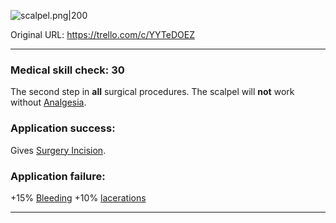 ![scalpel.png\|200](/Items/Scalpel%20-%20Attachments/6718845db30472d958dd7b75.png)

Original URL: https://trello.com/c/YYTeDOEZ

---

### Medical skill check: 30

The second step in **all** surgical procedures. The scalpel will **not** work without [Analgesia](../Torso/Analgesia.md).

### Application success:

Gives [Surgery Incision](../Surgery/Surgery%20Incision.md).

### Application failure:

\+15% [Bleeding](../Any%20bodypart/Bleeding.md)
\+10% [lacerations]([Wounds](../Any%20bodypart/archived/Wounds.md) "‌")

---

